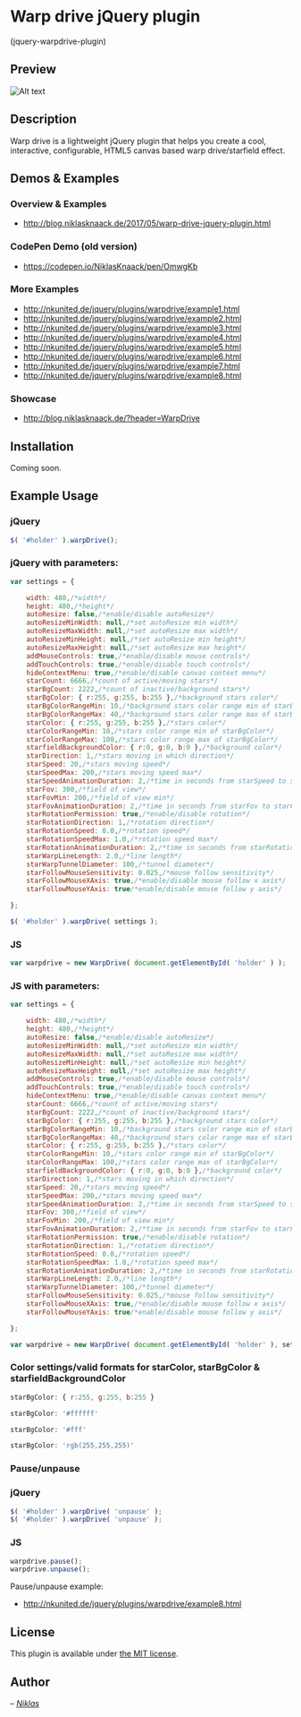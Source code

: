 # Warp drive jQuery plugin
(jquery-warpdrive-plugin)

## Preview

![Alt text](https://cloud.githubusercontent.com/assets/10435486/26393070/052133f0-4069-11e7-8f6b-1d6f79cfcd12.gif "Preview")

## Description

Warp drive is a lightweight jQuery plugin that helps you create a cool, interactive, configurable, HTML5 canvas based warp drive/starfield effect. 

## Demos & Examples

### Overview & Examples

* <http://blog.niklasknaack.de/2017/05/warp-drive-jquery-plugin.html>

### CodePen Demo (old version)

* <https://codepen.io/NiklasKnaack/pen/OmwgKb>

### More Examples

* <http://nkunited.de/jquery/plugins/warpdrive/example1.html>
* <http://nkunited.de/jquery/plugins/warpdrive/example2.html>
* <http://nkunited.de/jquery/plugins/warpdrive/example3.html>
* <http://nkunited.de/jquery/plugins/warpdrive/example4.html>
* <http://nkunited.de/jquery/plugins/warpdrive/example5.html>
* <http://nkunited.de/jquery/plugins/warpdrive/example6.html>
* <http://nkunited.de/jquery/plugins/warpdrive/example7.html>
* <http://nkunited.de/jquery/plugins/warpdrive/example8.html>

### Showcase

* <http://blog.niklasknaack.de/?header=WarpDrive>

## Installation

Coming soon.

## Example Usage

### jQuery

```js
$( '#holder' ).warpDrive();
```

### jQuery with parameters:

```js
var settings = {

    width: 480,/*width*/
    height: 480,/*height*/
    autoResize: false,/*enable/disable autoResize*/
    autoResizeMinWidth: null,/*set autoResize min width*/
    autoResizeMaxWidth: null,/*set autoResize max width*/
    autoResizeMinHeight: null,/*set autoResize min height*/
    autoResizeMaxHeight: null,/*set autoResize max height*/
    addMouseControls: true,/*enable/disable mouse controls*/
    addTouchControls: true,/*enable/disable touch controls*/
    hideContextMenu: true,/*enable/disable canvas context menu*/
    starCount: 6666,/*count of active/moving stars*/
    starBgCount: 2222,/*count of inactive/background stars*/
    starBgColor: { r:255, g:255, b:255 },/*background stars color*/
    starBgColorRangeMin: 10,/*background stars color range min of starBgColor*/
    starBgColorRangeMax: 40,/*background stars color range max of starBgColor*/
    starColor: { r:255, g:255, b:255 },/*stars color*/
    starColorRangeMin: 10,/*stars color range min of starBgColor*/
    starColorRangeMax: 100,/*stars color range max of starBgColor*/
    starfieldBackgroundColor: { r:0, g:0, b:0 },/*background color*/
    starDirection: 1,/*stars moving in which direction*/
    starSpeed: 20,/*stars moving speed*/
    starSpeedMax: 200,/*stars moving speed max*/
    starSpeedAnimationDuration: 2,/*time in seconds from starSpeed to starSpeedMax*/
    starFov: 300,/*field of view*/
    starFovMin: 200,/*field of view min*/
    starFovAnimationDuration: 2,/*time in seconds from starFov to starFovMin*/
    starRotationPermission: true,/*enable/disable rotation*/
    starRotationDirection: 1,/*rotation direction*/
    starRotationSpeed: 0.0,/*rotation speed*/
    starRotationSpeedMax: 1.0,/*rotation speed max*/
    starRotationAnimationDuration: 2,/*time in seconds from starRotationSpeed to starRotationSpeedMax*/
    starWarpLineLength: 2.0,/*line length*/
    starWarpTunnelDiameter: 100,/*tunnel diameter*/
    starFollowMouseSensitivity: 0.025,/*mouse follow sensitivity*/
    starFollowMouseXAxis: true,/*enable/disable mouse follow x axis*/
    starFollowMouseYAxis: true/*enable/disable mouse follow y axis*/

};

$( '#holder' ).warpDrive( settings );
```

### JS

```js
var warpdrive = new WarpDrive( document.getElementById( 'holder' ) );
```

### JS with parameters:

```js
var settings = {

    width: 480,/*width*/
    height: 480,/*height*/
    autoResize: false,/*enable/disable autoResize*/
    autoResizeMinWidth: null,/*set autoResize min width*/
    autoResizeMaxWidth: null,/*set autoResize max width*/
    autoResizeMinHeight: null,/*set autoResize min height*/
    autoResizeMaxHeight: null,/*set autoResize max height*/
    addMouseControls: true,/*enable/disable mouse controls*/
    addTouchControls: true,/*enable/disable touch controls*/
    hideContextMenu: true,/*enable/disable canvas context menu*/
    starCount: 6666,/*count of active/moving stars*/
    starBgCount: 2222,/*count of inactive/background stars*/
    starBgColor: { r:255, g:255, b:255 },/*background stars color*/
    starBgColorRangeMin: 10,/*background stars color range min of starBgColor*/
    starBgColorRangeMax: 40,/*background stars color range max of starBgColor*/
    starColor: { r:255, g:255, b:255 },/*stars color*/
    starColorRangeMin: 10,/*stars color range min of starBgColor*/
    starColorRangeMax: 100,/*stars color range max of starBgColor*/
    starfieldBackgroundColor: { r:0, g:0, b:0 },/*background color*/
    starDirection: 1,/*stars moving in which direction*/
    starSpeed: 20,/*stars moving speed*/
    starSpeedMax: 200,/*stars moving speed max*/
    starSpeedAnimationDuration: 2,/*time in seconds from starSpeed to starSpeedMax*/
    starFov: 300,/*field of view*/
    starFovMin: 200,/*field of view min*/
    starFovAnimationDuration: 2,/*time in seconds from starFov to starFovMin*/
    starRotationPermission: true,/*enable/disable rotation*/
    starRotationDirection: 1,/*rotation direction*/
    starRotationSpeed: 0.0,/*rotation speed*/
    starRotationSpeedMax: 1.0,/*rotation speed max*/
    starRotationAnimationDuration: 2,/*time in seconds from starRotationSpeed to starRotationSpeedMax*/
    starWarpLineLength: 2.0,/*line length*/
    starWarpTunnelDiameter: 100,/*tunnel diameter*/
    starFollowMouseSensitivity: 0.025,/*mouse follow sensitivity*/
    starFollowMouseXAxis: true,/*enable/disable mouse follow x axis*/
    starFollowMouseYAxis: true/*enable/disable mouse follow y axis*/

};

var warpdrive = new WarpDrive( document.getElementById( 'holder' ), settings );
```

### Color settings/valid formats for starColor, starBgColor & starfieldBackgroundColor

```js
starBgColor: { r:255, g:255, b:255 }
```
```js
starBgColor: '#ffffff'
```
```js
starBgColor: '#fff'
```
```js
starBgColor: 'rgb(255,255,255)'
```

### Pause/unpause

### jQuery

```js
$( '#holder' ).warpDrive( 'unpause' );
$( '#holder' ).warpDrive( 'unpause' );
```

### JS

```js
warpdrive.pause();
warpdrive.unpause();
```

Pause/unpause example:
* <http://nkunited.de/jquery/plugins/warpdrive/example8.html>

## License

This plugin is available under [the MIT license](http://mths.be/mit).

## Author

_– [Niklas](http://niklasknaack.de/)_